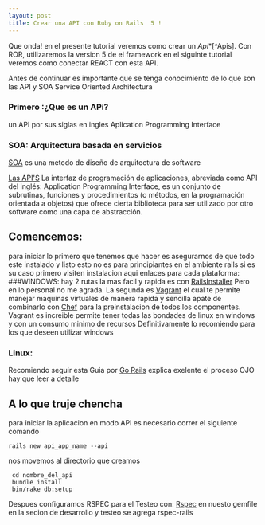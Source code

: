 ```yaml
---
layout: post
title: Crear una API con Ruby on Rails  5 !
---
```


Que onda! en el presente tutorial veremos como crear un  *Api**[^Apis].  Con ROR, utilizaremos la version 5 de el framework en el siguinte tutorial veremos como conectar REACT con esta API.

Antes de continuar es importante que se tenga conocimiento de lo que son las API y SOA Service Oriented Architectura


### Primero :¿Que es un APi?
un API por sus siglas en ingles Aplication Programming Interface

### SOA: Arquitectura basada en servicios
[SOA](http://www.epicor.com/lac/solutions/soa.aspx) es una metodo de diseño de arquitectura de software



[Las API'S](http://www.ticbeat.com/tecnologias/que-es-una-api-para-que-sirve/) La interfaz de programación de aplicaciones, abreviada como API del inglés: Application Programming Interface, es un conjunto de subrutinas, funciones y procedimientos (o métodos, en la programación orientada a objetos) que ofrece cierta biblioteca para ser utilizado por otro software como una capa de abstracción.

## Comencemos:
para iniciar lo primero que tenemos que hacer es asegurarnos de que todo este instalado y listo esto no es para principiantes en el ambiente rails si es su caso primero visiten instalacion aqui enlaces para cada plataforma:
###WINDOWS:
hay 2 rutas la mas facil y rapida es con [RailsInstaller](http://railsinstaller.org/en) Pero en lo personal no me agrada.
La segunda es [Vagrant](https://www.vagrantup.com/) el cual te permite manejar maquinas virtuales de manera rapida y sencilla apate de combinarlo con [Chef](https://www.chef.io/chef/) para la preinstalacion de todos los componentes. Vagrant es increible permite tener todas las bondades de linux en windows y con un consumo minimo de recursos Definitivamente lo recomiendo para los que deseen utilizar windows

### Linux:
Recomiendo seguir esta Guia por [Go Rails](https://gorails.com/setup/ubuntu/16.04)
explica exelente el proceso OJO hay que leer a detalle
## A lo que truje chencha
para iniciar la aplicacion en modo API es necesario correr el siguiente comando
```shell
rails new api_app_name --api
```
nos movemos al directorio que creamos
```shell
 cd nombre_del_api
 bundle install
 bin/rake db:setup
```
Despues configuramos RSPEC para el Testeo con:
[Rspec](http://rspec.info/)
en nuesto gemfile en la secion de desarrollo y testeo se agrega rspec-rails
```shell

```
